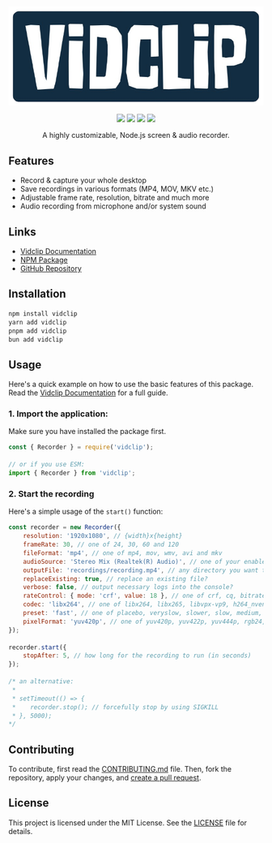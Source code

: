 <p align="center">
    <a href="https://github.com/realyoterry/vidclip"><img src="https://raw.githubusercontent.com/realyoterry/vidclip/main/public/vidclip.png" width="546"></img></a>
</p>

<p align="center">
    <a href="https://www.npmjs.com/package/vidclip"><img src="https://img.shields.io/npm/v/vidclip"></img></a>
    <a href="https://github.com/realyoterry/vidclip/blob/main/LICENSE"><img src="https://img.shields.io/github/license/realyoterry/vidclip"></img></a>
    <a href="https://npm-stat.com/charts.html?package=vidclip&from=2024-11-01"><img src="https://img.shields.io/npm/d18m/vidclip.svg?maxAge=3600"></img></a>
    <a href="https://github.com/realyoterry/vidclip/actions/workflows/nodejs.yml"><img src="https://github.com/realyoterry/vidclip/actions/workflows/nodejs.yml/badge.svg"></img></a>
</p>

<p align="center">A highly customizable, Node.js screen & audio recorder.</p>

## Features

- Record & capture your whole desktop
- Save recordings in various formats (MP4, MOV, MKV etc.)
- Adjustable frame rate, resolution, bitrate and much more
- Audio recording from microphone and/or system sound

## Links

- [Vidclip Documentation](https://vidclip.js.org)
- [NPM Package](https://npmjs.com/package/vidclip)
- [GitHub Repository](https://github.com/realyoterry/vidclip)

## Installation

```bash
npm install vidclip
yarn add vidclip
pnpm add vidclip
bun add vidclip
```

## Usage

Here's a quick example on how to use the basic features of this package. Read the [Vidclip Documentation](https://vidclip.js.org/) for a full guide.

### 1. Import the application:

Make sure you have installed the package first.

```javascript
const { Recorder } = require('vidclip');

// or if you use ESM:
import { Recorder } from 'vidclip';
```

### 2. Start the recording

Here's a simple usage of the `start()` function:

```javascript
const recorder = new Recorder({
    resolution: '1920x1080', // {width}x{height}
    frameRate: 30, // one of 24, 30, 60 and 120
    fileFormat: 'mp4', // one of mp4, mov, wmv, avi and mkv
    audioSource: 'Stereo Mix (Realtek(R) Audio)', // one of your enabled audio devices
    outputFile: 'recordings/recording.mp4', // any directory you want to store the video (inside the current directory)
    replaceExisting: true, // replace an existing file?
    verbose: false, // output necessary logs into the console?
    rateControl: { mode: 'crf', value: 18 }, // one of crf, cq, bitrate, and qp
    codec: 'libx264', // one of libx264, libx265, libvpx-vp9, h264_nvenc, hevc_nvenc, h264_qsv, hevc_qsv, and hev264_amf
    preset: 'fast', // one of placebo, veryslow, slower, slow, medium, fast, faster, veryfast, superfast, and ultrafast
    pixelFormat: 'yuv420p', // one of yuv420p, yuv422p, yuv444p, rgb24, gray, and nv12 (yuv420p highly recommended)
});

recorder.start({
    stopAfter: 5, // how long for the recording to run (in seconds)
});

/* an alternative:
 *
 * setTimeout(() => {
 *    recorder.stop(); // forcefully stop by using SIGKILL
 * }, 5000);
*/
```

## Contributing

To contribute, first read the [CONTRIBUTING.md](https://github.com/realyoterry/vidclip/blob/main/CONTRIBUTING.md) file. Then, fork the repository, apply your changes, and [create a pull request](https://github.com/realyoterry/windows-defender-disabler/pulls).

## License

This project is licensed under the MIT License. See the [LICENSE](https://github.com/realyoterry/vidclip/blob/main/LICENSE) file for details.
